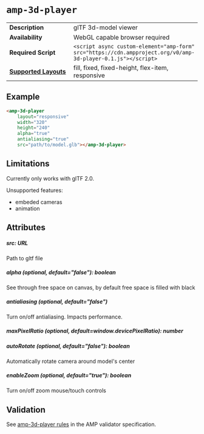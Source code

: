 <!--
Copyright 2018 The AMP HTML Authors. All Rights Reserved.

Licensed under the Apache License, Version 2.0 (the "License");
you may not use this file except in compliance with the License.
You may obtain a copy of the License at

      http://www.apache.org/licenses/LICENSE-2.0

Unless required by applicable law or agreed to in writing, software
distributed under the License is distributed on an "AS-IS" BASIS,
WITHOUT WARRANTIES OR CONDITIONS OF ANY KIND, either express or implied.
See the License for the specific language governing permissions and
limitations under the License.
-->

# <a name="`amp-3d-player`"></a> `amp-3d-player`

<table>
  <tr>
    <td width="40%"><strong>Description</strong></td>
    <td>glTF 3d-model viewer</td>
  </tr>
  <tr>
    <td width="40%"><strong>Availability</strong></td>
    <td>WebGL capable browser required</td>
  </tr>
  <tr>
    <td width="40%"><strong>Required Script</strong></td>
    <td><code>&lt;script async custom-element="amp-form" src="https://cdn.ampproject.org/v0/amp-3d-player-0.1.js">&lt;/script></code></td>
  </tr>
  <tr>
    <td class="col-fourty"><strong><a href="https://www.ampproject.org/docs/guides/responsive/control_layout.html">Supported Layouts</a></strong></td>
    <td>fill, fixed, fixed-height, flex-item, responsive</td>
  </tr>
</table>

## Example
```html
<amp-3d-player
    layout="responsive"
    width="320"
    height="240"
    alpha="true"
    antialiasing="true"
    src="path/to/model.glb"></amp-3d-player>
```

## Limitations
Currently only works with glTF 2.0.

Unsupported features:
- embeded cameras
- animation

## Attributes

##### src: URL
Path to gltf file

##### alpha (optional, default="false"): boolean
See through free space on canvas, by default free space is filled with black

##### antialiasing (optional, default="false")
Turn on/off antialiasing. Impacts performance.

##### maxPixelRatio (optional, default=window.devicePixelRatio): number 

##### autoRotate (optional, default="false"): boolean
Automatically rotate camera around model's center

##### enableZoom (optional, default="true"): boolean
Turn on/off zoom mouse/touch controls


## Validation
See [amp-3d-player rules](https://github.com/ampproject/amphtml/blob/master/extensions/amp-3d-player/validator-amp-3d-player.protoascii) in the AMP validator specification.
